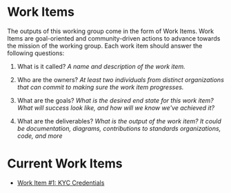 # Work Items

The outputs of this working group come in the form of Work Items. Work Items are goal-oriented and community-driven actions to advance towards the mission of the working group. Each work item should answer the following questions:

1. What is it called?
_A name and description of the work item._

2. Who are the owners? 
_At least two individuals from distinct organizations that can commit to making sure the work item progresses._

3. What are the goals?
_What is the desired end state for this work item? What will success look like, and how will we know we've achieved it?_

4. What are the deliverables?
_What is the output of the work item? It could be documentation, diagrams, contributions to standards organizations, code, and more_

# Current Work Items

- [Work Item #1: KYC Credentials](kyc_vcs/work-item-1-kyc-credentials.md)